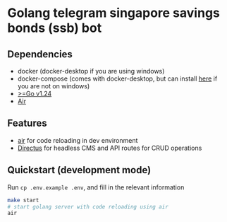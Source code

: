 # Golang telegram singapore savings bonds (ssb) bot

## Dependencies

- docker (docker-desktop if you are using windows)
- docker-compose (comes with docker-desktop, but can install [here](https://docs.docker.com/compose/install/standalone/) if you are not on windows)
- [>=Go v1.24](https://go.dev/doc/install)
- [Air](https://github.com/cosmtrek/air)

## Features

- [air](https://github.com/cosmtrek/air) for code reloading in dev environment
- [Directus](https://directus.io/) for headless CMS and API routes for CRUD operations

## Quickstart (development mode)

Run `cp .env.example .env`, and fill in the relevant information

```sh
make start
# start golang server with code reloading using air
air
```
